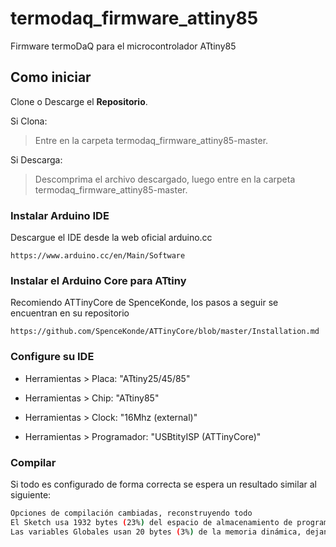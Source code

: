# termodaq_firmware_attiny85

Firmware termoDaQ para el microcontrolador ATtiny85

## Como iniciar

Clone o Descarge el **Repositorio**.

Si Clona:
> Entre en la carpeta termodaq_firmware_attiny85-master.

Si Descarga:
> Descomprima el archivo descargado, luego entre en la carpeta termodaq_firmware_attiny85-master.

### Instalar Arduino IDE

Descargue el IDE desde la web oficial arduino.cc

```text
https://www.arduino.cc/en/Main/Software
```

### Instalar el Arduino Core para ATtiny

Recomiendo ATTinyCore de SpenceKonde, los pasos a seguir se encuentran en su repositorio

```text
https://github.com/SpenceKonde/ATTinyCore/blob/master/Installation.md
```

### Configure su IDE

+ Herramientas > Placa: "ATtiny25/45/85"

+ Herramientas > Chip: "ATtiny85"

+ Herramientas > Clock: "16Mhz (external)"

+ Herramientas > Programador: "USBtityISP (ATTinyCore)"

### Compilar

Si todo es configurado de forma correcta se espera un resultado similar al siguiente:

```bash
Opciones de compilación cambiadas, reconstruyendo todo
El Sketch usa 1932 bytes (23%) del espacio de almacenamiento de programa. El máximo es 8192 bytes.
Las variables Globales usan 20 bytes (3%) de la memoria dinámica, dejando 492 bytes para las variables locales. El máximo es 512 bytes.
```